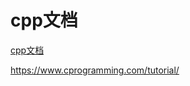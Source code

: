# cpp文档









[cpp文档](http://www.cplusplus.com/)





https://www.cprogramming.com/tutorial/
































